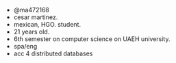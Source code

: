 - @ma472168
- cesar martinez.
- mexican, HGO. student.
- 21 years old.
- 6th semester on computer science on UAEH university.
- spa/eng
- acc 4 distributed databases

<!---
ma472168/ma472168 is a ✨ special ✨ repository because its `README.md` (this file) appears on your GitHub profile.
You can click the Preview link to take a look at your changes.
--->
